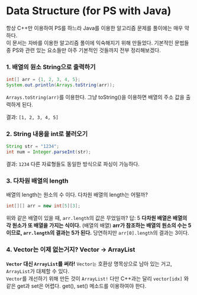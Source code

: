 Data Structure (for PS with Java)
==

항상 C++만 이용하여 PS를 하느라 Java를 이용한 알고리즘 문제를 풀이에는 매우 약하다.    
이 문서는 자바를 이용한 알고리즘 풀이에 익숙해지기 위해 만들었다. 기본적인 문법들 중 PS와 관련 있는 요소들만 아주 기본적인 것들까지 전부 정리해보겠다.


### 1. 배열의 원소 String으로 출력하기
```Java
int[] arr = {1, 2, 3, 4, 5};
System.out.println(Arrays.toString(arr));
```
`Arrays.toString(arr)`를 이용한다. 그냥 toString()을 이용하면 배열의 주소 값을 출력하게 된다.

결과: `[1, 2, 3, 4, 5]`

### 2. String 내용을 int로 불러오기
```Java
String str = "1234";
int num = Integer.parseInt(str);
```

결과: `1234`
다른 자료형들도 동일한 방식으로 파싱이 가능하다.


### 3. 다차원 배열의 length
배열의 length는 원소의 수 이다. 다차원 배열의 length는 어떨까?
```java
int[][] arr = new int[5][3];
```
위와 같은 배열이 있을 때, `arr.length`의 값은 무었일까?
답: 5
__다차원 배열은 배열의 각 원소가 또 배열을 가지는 식이다.__ (배열의 배열)
__arr가 참조하는 배열의 원소의 수는 5이므로, `arr.length`의 결과는 5가 된다.__
당연하지만 `arr[0].length`의 결과는 3이다.

### 4. Vector는 이제 없는거지? Vector -> ArrayList
**`Vector` 대신 `ArrayList`를 써라!** `Vector는` 호환상 명목상으로 남아 있는 거고, `ArrayList`가 대체할 수 있다.    
`Vector`를 개선하기 위해 만든 것이 `ArrayList!`    다만 C++과는 달리 `vector[idx]` 와 같은 get과 set은 어렵다. get(), set() 메소드를 이용하여야 한다.
